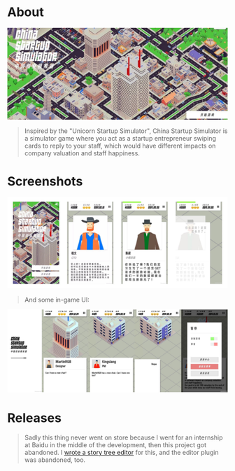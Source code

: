 # About
![](banner.jpg)

> Inspired by the "Unicorn Startup Simulator", China Startup Simulator is a simulator game where you act as a startup entrepreneur swiping cards to reply to your staff, which would have different impacts on company valuation and staff happiness.

# Screenshots

![](screenshot1.jpg)

> And some in-game UI:

![](screenshot2.jpg)

# Releases
> Sadly this thing never went on store because I went for an internship at Baidu in the middle of the development, then this project got abandoned. I [wrote a story tree editor](https://www.justzht.com/css-cetacea-dev-blog/) for this, and the editor plugin was abandoned, too.
